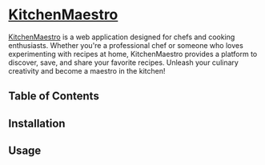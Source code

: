 # [KitchenMaestro]([http://localhost:5173/](https://chef-client-side-a22be.firebaseapp.com/))

[KitchenMaestro](http://localhost:5173/) is a web application designed for chefs and cooking enthusiasts. Whether you're a professional chef or someone who loves experimenting with recipes at home, KitchenMaestro provides a platform to discover, save, and share your favorite recipes. Unleash your culinary creativity and become a maestro in the kitchen!


## Table of Contents


## Installation



## Usage



